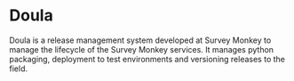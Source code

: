Doula
=====


Doula is a release management system developed at Survey Monkey to manage the lifecycle of the Survey Monkey services. It manages python packaging, deployment to test environments and versioning releases to the field.
